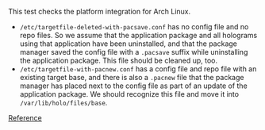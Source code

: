 This test checks the platform integration for Arch Linux.

* `/etc/targetfile-deleted-with-pacsave.conf` has no config file and no repo
  files. So we assume that the application package and all holograms using that
  application have been uninstalled, and that the package manager saved the
  config file with a `.pacsave` suffix while uninstalling the application
  package. This file should be cleaned up, too.
* `/etc/targetfile-with-pacnew.conf` has a config file and repo file with an
  existing target base, and there is also a `.pacnew` file that the package manager
  has placed next to the config file as part of an update of the application
  package. We should recognize this file and move it into `/var/lib/holo/files/base`.

[Reference](https://wiki.archlinux.org/index.php/Pacnew_and_Pacsave_files)
